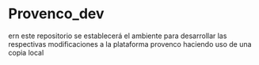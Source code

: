# Provenco_dev
ern este repositorio se establecerá el ambiente para desarrollar las respectivas modificaciones a la plataforma provenco haciendo uso de una copia local

